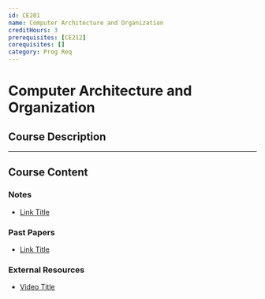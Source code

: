 ```yaml
---
id: CE201
name: Computer Architecture and Organization
creditHours: 3
prerequisites: [CE212]
corequisites: []
category: Prog Req
---
```


# Computer Architecture and Organization

## Course Description
<Description>

---

## Course Content

### Notes
- [Link Title](https://link.com)

### Past Papers
- [Link Title](https://link.com)

### External Resources
- [Video Title](https://link.com)

